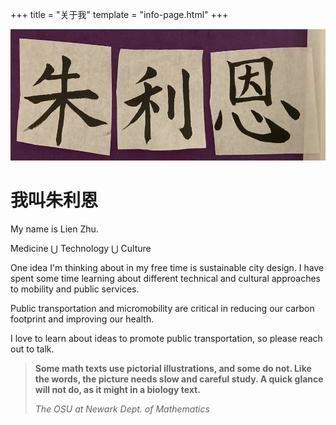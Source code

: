 +++
title = "关于我"
template = "info-page.html"
+++

![calligraphy](/img/calligraphy.jpg) 

# 我叫朱利恩

My name is Lien Zhu.

Medicine $\bigcup$ Technology $\bigcup$ Culture

One idea I'm thinking about in my free time is sustainable city design. I have spent some time learning about different technical and cultural approaches to mobility and public services.

Public transportation and micromobility are critical in reducing our carbon footprint and improving our health.

I love to learn about ideas to promote public transportation, so please reach out to talk.

> **Some math texts use pictorial illustrations, and some do not. Like the words, the picture needs slow and careful study. A quick glance will not do, as it might in a biology text.**
>
> *The OSU at Newark Dept. of Mathematics*
